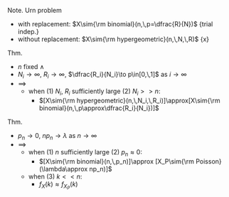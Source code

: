 
Note. Urn problem
- with replacement:     $X\sim{\rm binomial}(n,\,p=\dfrac{R}{N})$       {trial indep.}
- without replacement:  $X\sim{\rm hypergeometric}(n,\,N,\,R)$   {x}

Thm.
- $n$ fixed  $\land$
- $N_i\to\infty$, $R_i\to\infty$, $\dfrac{R_i}{N_i}\to p\in[0,\,1]$  as  $i\to\infty$
- $\implies$
	- when (1) $N_i$, $R_i$ sufficiently large (2) $N_i>>n$:
		- $[X\sim{\rm hypergeometric}(n,\,N_i,\,R_i)]\approx[X\sim{\rm binomial}(n,\,p\approx\dfrac{R_i}{N_i})]$

Thm.
- $p_n\to0$, $np_n\to\lambda$  as  $n\to\infty$
- $\implies$
	- when (1) $n$ sufficiently large (2) $p_n\approx 0$:
		- $[X\sim{\rm binomial}(n,\,p_n)]\approx [X_P\sim{\rm Poisson}(\lambda\approx np_n)]$
	- when (3) $k<<n$:
		- $f_X(k)\approx f_{X_P}(k)$
